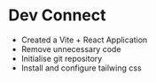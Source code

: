 # Dev Connect

- Created a Vite + React Application
- Remove unnecessary code
- Initialise git repository
- Install and configure tailwing css
